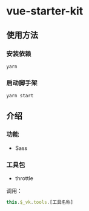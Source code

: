 # vue-starter-kit
## 使用方法
### 安装依赖
```
yarn
```
### 启动脚手架
```
yarn start
```
## 介绍
### 功能
* Sass

### 工具包
* throttle

调用：
```javascript
this.$_vk.tools.[工具名称]
```


